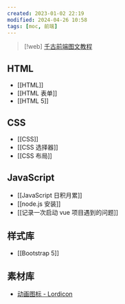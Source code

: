 ```yaml
---
created: 2023-01-02 22:19
modified: 2024-04-26 10:58
tags: [moc, 前端]
---
```


> [!web] 
> [千古前端图文教程](https://web.qianguyihao.com/)

## HTML

- [[HTML]]
- [[HTML 表单]]
- [[HTML 5]]

## CSS

- [[CSS]]
- [[CSS 选择器]]
- [[CSS 布局]]

## JavaScript

- [[JavaScript 日积月累]]
- [[node.js 安装]]
- [[记录一次启动 vue 项目遇到的问题]]

## 样式库

- [[Bootstrap 5]]

## 素材库

- [动画图标 - Lordicon](https://lordicon.com/)
